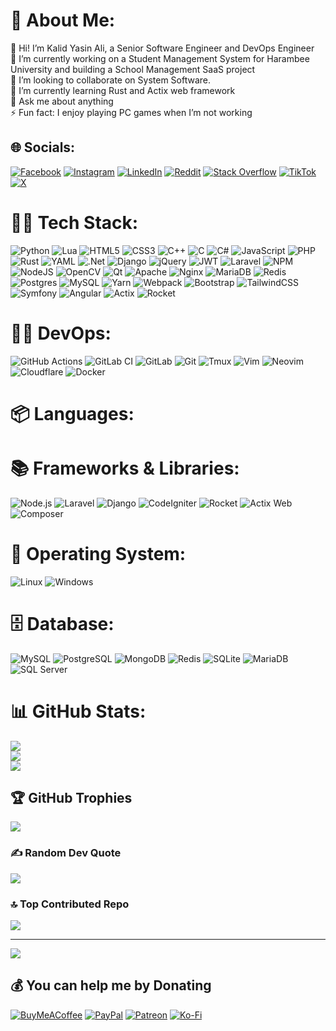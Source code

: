 # 💫 About Me:
👋 Hi! I’m Kalid Yasin Ali, a Senior Software Engineer and DevOps Engineer<br>
🔭 I’m currently working on a Student Management System for Harambee University and building a School Management SaaS project<br>
👯 I’m looking to collaborate on System Software.<br>
🌱 I’m currently learning Rust and Actix web framework<br>
💬 Ask me about anything<br>
⚡ Fun fact: I enjoy playing PC games when I’m not working


## 🌐 Socials:
[![Facebook](https://img.shields.io/badge/Facebook-%231877F2.svg?logo=Facebook&logoColor=white)](https://facebook.com/khalu.yasin) [![Instagram](https://img.shields.io/badge/Instagram-%23E4405F.svg?logo=Instagram&logoColor=white)](https://instagram.com/khalu.yasin) [![LinkedIn](https://img.shields.io/badge/LinkedIn-%230077B5.svg?logo=linkedin&logoColor=white)](https://linkedin.com/in/khaluyasin) [![Reddit](https://img.shields.io/badge/Reddit-%23FF4500.svg?logo=Reddit&logoColor=white)](https://reddit.com/user/kalidyasin29) [![Stack Overflow](https://img.shields.io/badge/-Stackoverflow-FE7A16?logo=stack-overflow&logoColor=white)](https://stackoverflow.com/users/11420553) [![TikTok](https://img.shields.io/badge/TikTok-%23000000.svg?logo=TikTok&logoColor=white)](https://tiktok.com/@khaluyasin) [![X](https://img.shields.io/badge/X-black.svg?logo=X&logoColor=white)](https://x.com/KhaluYasin) 

# 🧑‍💻 Tech Stack:
![Python](https://img.shields.io/badge/python-3670A0?logo=python&logoColor=ffdd54) ![Lua](https://img.shields.io/badge/lua-%232C2D72.svg?logo=lua&logoColor=white) ![HTML5](https://img.shields.io/badge/html5-%23E34F26.svg?logo=html5&logoColor=white) ![CSS3](https://img.shields.io/badge/css3-%231572B6.svg?logo=css3&logoColor=white) ![C++](https://img.shields.io/badge/c++-%2300599C.svg?logo=c%2B%2B&logoColor=white) ![C](https://img.shields.io/badge/c-%2300599C.svg?logo=c&logoColor=white) ![C#](https://img.shields.io/badge/c%23-%23239120.svg?logo=csharp&logoColor=white) ![JavaScript](https://img.shields.io/badge/javascript-%23323330.svg?logo=javascript&logoColor=%23F7DF1E) ![PHP](https://img.shields.io/badge/php-%23777BB4.svg?logo=php&logoColor=white) ![Rust](https://img.shields.io/badge/rust-%23000000.svg?logo=rust&logoColor=white) ![YAML](https://img.shields.io/badge/yaml-%23ffffff.svg?logo=yaml&logoColor=151515)  ![.Net](https://img.shields.io/badge/.NET-5C2D91?logo=.net&logoColor=white) ![Django](https://img.shields.io/badge/django-%23092E20.svg?logo=django&logoColor=white) ![jQuery](https://img.shields.io/badge/jquery-%230769AD.svg?logo=jquery&logoColor=white) ![JWT](https://img.shields.io/badge/JWT-black?logo=JSON%20web%20tokens) ![Laravel](https://img.shields.io/badge/laravel-%23FF2D20.svg?logo=laravel&logoColor=white) ![NPM](https://img.shields.io/badge/NPM-%23CB3837.svg?logo=npm&logoColor=white) ![NodeJS](https://img.shields.io/badge/node.js-6DA55F?logo=node.js&logoColor=white) ![OpenCV](https://img.shields.io/badge/opencv-%23white.svg?logo=opencv&logoColor=white) ![Qt](https://img.shields.io/badge/Qt-%23217346.svg?logo=Qt&logoColor=white) ![Apache](https://img.shields.io/badge/apache-%23D42029.svg?logo=apache&logoColor=white) ![Nginx](https://img.shields.io/badge/nginx-%23009639.svg?logo=nginx&logoColor=white) ![MariaDB](https://img.shields.io/badge/MariaDB-003545?logo=mariadb&logoColor=white) ![Redis](https://img.shields.io/badge/redis-%23DD0031.svg?logo=redis&logoColor=white) ![Postgres](https://img.shields.io/badge/postgres-%23316192.svg?logo=postgresql&logoColor=white) ![MySQL](https://img.shields.io/badge/mysql-4479A1.svg?logo=mysql&logoColor=white)  ![Yarn](https://img.shields.io/badge/yarn-%232C8EBB.svg?logo=yarn&logoColor=white) ![Webpack](https://img.shields.io/badge/webpack-%238DD6F9.svg?logo=webpack&logoColor=black) ![Bootstrap](https://img.shields.io/badge/bootstrap-%238511FA.svg?logo=bootstrap&logoColor=white) ![TailwindCSS](https://img.shields.io/badge/tailwindcss-%2338B2AC.svg?logo=tailwind-css&logoColor=white) ![Symfony](https://img.shields.io/badge/symfony-%23000000.svg?logo=symfony&logoColor=white) ![Angular](https://img.shields.io/badge/angular-%23DD0031.svg?logo=angular&logoColor=white) ![Actix](https://img.shields.io/badge/actix-%23FFFFFF.svg?logo=actix&logoColor=black) ![Rocket](https://img.shields.io/badge/rocket-%23DD0031.svg?logo=rocket&logoColor=white)

# 👨‍💻 DevOps:
![GitHub Actions](https://img.shields.io/badge/github%20actions-%232671E5.svg?logo=githubactions&logoColor=white)
![GitLab CI](https://img.shields.io/badge/gitlab%20CI-%23181717.svg?logo=gitlab&logoColor=white)
![GitLab](https://img.shields.io/badge/gitlab-%23181717.svg?logo=gitlab&logoColor=white)
![Git](https://img.shields.io/badge/git-%23F05033.svg?logo=git&logoColor=white)
![Tmux](https://img.shields.io/badge/tmux-%23000000.svg?logo=tmux&logoColor=white)
![Vim](https://img.shields.io/badge/vim-%237EBF50.svg?logo=vim&logoColor=white)
![Neovim](https://img.shields.io/badge/neovim-%2371ba51.svg?logo=neovim&logoColor=white)
![Cloudflare](https://img.shields.io/badge/Cloudflare-F38020?logo=Cloudflare&logoColor=white) 
![Docker](https://img.shields.io/badge/docker-ffffff?logo=docker&logoColor=1a66e8)

#  📦 Languages:

# 📚 Frameworks & Libraries:

![Node.js](https://img.shields.io/badge/node.js-6DA55F?logo=node.js&logoColor=white)
![Laravel](https://img.shields.io/badge/laravel-%23FF2D20.svg?logo=laravel&logoColor=white)
![Django](https://img.shields.io/badge/django-%23092E20.svg?logo=django&logoColor=white)
![CodeIgniter](https://img.shields.io/badge/codeigniter-%23000000.svg?logo=codeigniter&logoColor=white)
![Rocket](https://img.shields.io/badge/rocket-%23F7DF1E.svg?logo=rocket&logoColor=white)
![Actix Web](https://img.shields.io/badge/actix-web-%231E7EFC.svg?logo=actix-web&logoColor=white)
![Composer](https://img.shields.io/badge/composer-%23000000.svg?logo=composer&logoColor=white)

# 🐧 Operating System:

![Linux](https://img.shields.io/badge/Linux-%23000000.svg?logo=linux&logoColor=white)
![Windows](https://img.shields.io/badge/Windows-%231F4105.svg?logo=windows&logoColor=white)

# 🗄️ Database:

![MySQL](https://img.shields.io/badge/mysql-%2300F.svg?logo=mysql&logoColor=white)
![PostgreSQL](https://img.shields.io/badge/postgresql-%23316192.svg?logo=postgresql&logoColor=white)
![MongoDB](https://img.shields.io/badge/mongodb-%234EA300.svg?logo=mongodb&logoColor=white)
![Redis](https://img.shields.io/badge/redis-%23F1F1F1.svg?logo=redis&logoColor=white)
![SQLite](https://img.shields.io/badge/sqlite-%231F1F1F.svg?logo=sqlite&logoColor=white)
![MariaDB](https://img.shields.io/badge/mariadb-%23316192.svg?logo=mariadb&logoColor=white)
![SQL Server](https://img.shields.io/badge/sqlserver-%23ECC94B.svg?logo=sqlserver&logoColor=white)

# 📊 GitHub Stats:
![](https://github-readme-stats.vercel.app/api?username=kalidyasin&theme=tokyonight&show_icons=true&hide_border=false&count_private=true)<br/>
![](https://github-readme-streak-stats.herokuapp.com/?user=kalidyasin&theme=tokyonight&hide_border=false)<br/>
![](https://github-readme-stats.vercel.app/api/top-langs/?username=kalidyasin&theme=tokyonight&hide_border=false&include_all_commits=true&count_private=true&layout=compact&langs_count=10)

## 🏆 GitHub Trophies
![](https://github-profile-trophy.vercel.app/?username=kalidyasin&theme=tokyonight&no-frame=false&no-bg=true&margin-w=4)

### ✍️ Random Dev Quote
![](https://quotes-github-readme.vercel.app/api?type=horizontal&theme=tokyonight)

### 🔝 Top Contributed Repo
![](https://github-contributor-stats.vercel.app/api?username=kalidyasin&limit=5&theme=tokyonight&combine_all_yearly_contributions=true)

---
[![](https://visitcount.itsvg.in/api?id=kalidyasin&icon=0&color=0)](https://visitcount.itsvg.in)

  ## 💰 You can help me by Donating
  [![BuyMeACoffee](https://img.shields.io/badge/Buy%20Me%20a%20Coffee-ffdd00?style=for-the-badge&logo=buy-me-a-coffee&logoColor=black)](https://buymeacoffee.com/kalidyasin) [![PayPal](https://img.shields.io/badge/PayPal-00457C?style=for-the-badge&logo=paypal&logoColor=white)](https://paypal.me/kalidyasin) [![Patreon](https://img.shields.io/badge/Patreon-F96854?style=for-the-badge&logo=patreon&logoColor=white)](https://patreon.com/kalidyasin) [![Ko-Fi](https://img.shields.io/badge/Ko--fi-F16061?style=for-the-badge&logo=ko-fi&logoColor=white)](https://ko-fi.com/kalidyasin) 

  
<!-- Proudly created with GPRM ( https://gprm.itsvg.in ) -->
